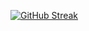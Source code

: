 <!--
![](https://github-readme-stats.vercel.app/api?username=jeziellago&show_icons=true&theme=dark)
-->
[![GitHub Streak](https://github-readme-streak-stats.herokuapp.com/?user=jeziellago&theme=dark)](https://git.io/streak-stats)
